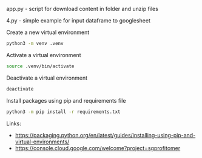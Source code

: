 
app.py - script for download content in folder and unzip files

4.py - simple example for input dataframe to googlesheet

Create a new virtual environment
```bash
python3 -m venv .venv
```
Activate a virtual environment
```bash
source .venv/bin/activate
```
Deactivate a virtual environment
```bash
deactivate
```
Install packages using pip and requirements file
```bash
python3 -m pip install -r requirements.txt
```

Links:
- https://packaging.python.org/en/latest/guides/installing-using-pip-and-virtual-environments/
- https://console.cloud.google.com/welcome?project=sgprofitomer
